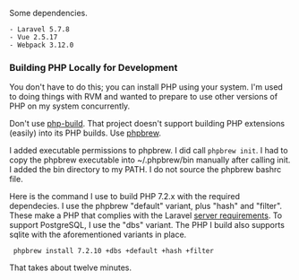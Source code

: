 
Some dependencies.

    - Laravel 5.7.8
    - Vue 2.5.17
    - Webpack 3.12.0

### Building PHP Locally for Development

You don't have to do this; you can install PHP using your system.
I'm used to doing things with RVM and wanted to prepare to use
other versions of PHP on my system concurrently.

Don't use [php-build](https://php-build.github.io). That project
doesn't support building PHP extensions (easily) into its PHP
builds. Use [phpbrew](https://github.com/phpbrew/phpbrew).

I added executable permissions to phpbrew. I did call `phpbrew init`.
I had to copy the phpbrew executable into ~/.phpbrew/bin manually
after calling init. I added the bin directory to my PATH. I do not
source the phpbrew bashrc file.

Here is the command I use to build PHP 7.2.x with the required
dependecies. I use the phpbrew "default" variant, plus "hash" and
"filter".  These make a PHP that complies with the Laravel [server
requirements](https://laravel.com/docs/5.7/installation#server-requirements).
To support PostgreSQL, I use the "dbs" variant. The PHP I build also
supports sqlite with the aforementioned variants in place.

     phpbrew install 7.2.10 +dbs +default +hash +filter

That takes about twelve minutes.


